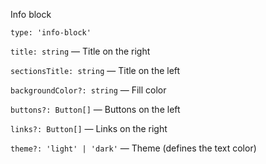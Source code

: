 Info block

`type: 'info-block'`

`title: string` — Title on the right

`sectionsTitle: string` — Title on the left

`backgroundColor?: string` — Fill color

`buttons?: Button[]` — Buttons on the left

`links?: Button[]` — Links on the right

`theme?: 'light' | 'dark'` — Theme (defines the text color)
